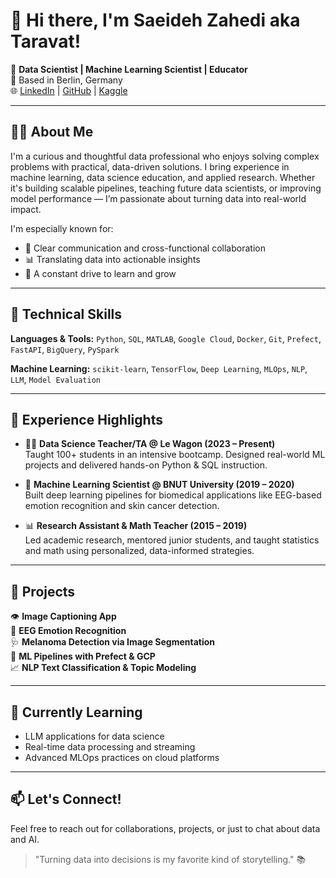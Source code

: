 # 👋 Hi there, I'm Saeideh Zahedi aka Taravat!

🎯 **Data Scientist | Machine Learning Scientist | Educator**  
📍 Based in Berlin, Germany  
🌐 [LinkedIn](https://www.linkedin.com/in/tarzahedi) | [GitHub](https://github.com/tarzahedi) | [Kaggle](https://www.kaggle.com/szahedi)

---

## 👩‍💻 About Me

I'm a curious and thoughtful data professional who enjoys solving complex problems with practical, data-driven solutions. I bring experience in machine learning, data science education, and applied research. Whether it's building scalable pipelines, teaching future data scientists, or improving model performance — I’m passionate about turning data into real-world impact.

I'm especially known for:
- 🤝 Clear communication and cross-functional collaboration
- 📊 Translating data into actionable insights  
- 🚀 A constant drive to learn and grow  

---

## 🔧 Technical Skills

**Languages & Tools:**
`Python`, `SQL`, `MATLAB`, `Google Cloud`, `Docker`, `Git`, `Prefect`, `FastAPI`, `BigQuery`, `PySpark`

**Machine Learning:**
`scikit-learn`, `TensorFlow`, `Deep Learning`, `MLOps`, `NLP`, `LLM`, `Model Evaluation`

---

## 💼 Experience Highlights

- 🧑‍🏫 **Data Science Teacher/TA @ Le Wagon (2023 – Present)**  
  Taught 100+ students in an intensive bootcamp. Designed real-world ML projects and delivered hands-on Python & SQL instruction.  

- 🧪 **Machine Learning Scientist @ BNUT University (2019 – 2020)**  
  Built deep learning pipelines for biomedical applications like EEG-based emotion recognition and skin cancer detection.

- 📊 **Research Assistant & Math Teacher (2015 – 2019)**  
  Led academic research, mentored junior students, and taught statistics and math using personalized, data-informed strategies.

---

## 📂 Projects

👁️ **Image Captioning App**  
🧠 **EEG Emotion Recognition**  
🩺 **Melanoma Detection via Image Segmentation**  
🔄 **ML Pipelines with Prefect & GCP**  
📈 **NLP Text Classification & Topic Modeling**

---

## 🌱 Currently Learning

- LLM applications for data science  
- Real-time data processing and streaming  
- Advanced MLOps practices on cloud platforms

---

## 📫 Let's Connect!

Feel free to reach out for collaborations, projects, or just to chat about data and AI.

> "Turning data into decisions is my favorite kind of storytelling." 📚
